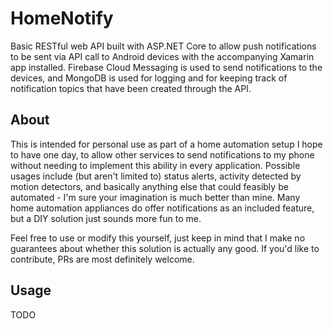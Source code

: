 # HomeNotify

Basic RESTful web API built with ASP.NET Core to allow push notifications to be sent via API call to Android devices with the accompanying Xamarin app installed. Firebase Cloud Messaging is used to send notifications to the devices, and MongoDB is used for logging and for keeping track of notification topics that have been created through the API.

## About

This is intended for personal use as part of a home automation setup I hope to have one day, to allow other services to send notifications to my phone without needing to implement this ability in every application. Possible usages include (but aren't limited to) status alerts, activity detected by motion detectors, and basically anything else that could feasibly be automated - I'm sure your imagination is much better than mine. Many home automation appliances do offer notifications as an included feature, but a DIY solution just sounds more fun to me.

Feel free to use or modify this yourself, just keep in mind that I make no guarantees about whether this solution is actually any good. If you'd like to contribute, PRs are most definitely welcome.

## Usage

TODO